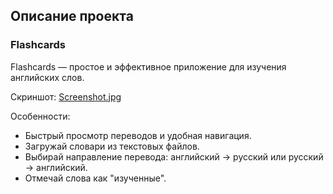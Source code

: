 

## Описание проекта

### Flashcards

Flashcards — простое и эффективное приложение для изучения английских слов.

Скриншот: [Screenshot.jpg](https://github.com/DmitriyChiroky/projects/blob/main/flashcards/Screenshot.jpg)

Особенности:
- Быстрый просмотр переводов и удобная навигация.
- Загружай словари из текстовых файлов.
- Выбирай направление перевода: английский → русский или русский → английский.
- Отмечай слова как "изученные".






